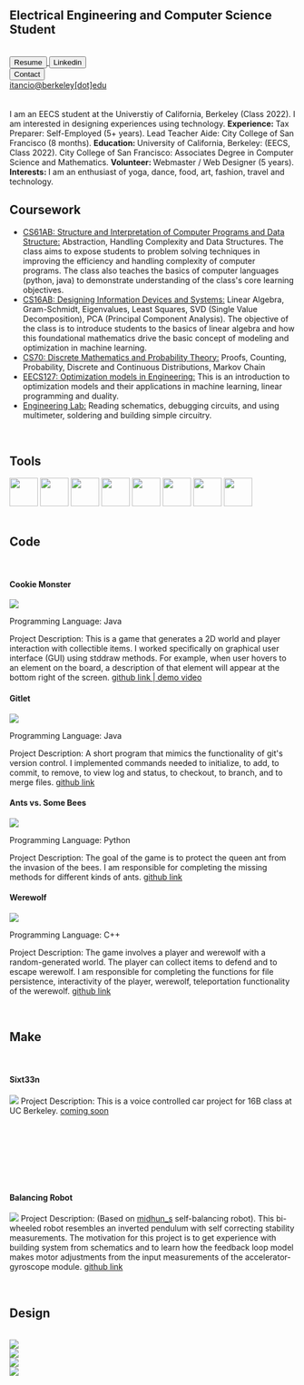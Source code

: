 <link type="text/css" rel="stylesheet" href="main.css" />

<br>
<h2 id="Top"> Electrical Engineering and Computer Science Student</h2>
<br>

<div class="menu">
  <a href="Resume8_IrvinTancioco-3.pdf" target="_blank">
    <button class="glow-on-hover glow" type="button">Resume</button>
  </a>
 
  <a href="https://www.linkedin.com/in/irvintancioco/" target="_blank">
    <button class="glow-on-hover glow" type="button">Linkedin</button>
  </a>
  
  <a href="" class="regular">
    <div class="show"><button class="glow-on-hover glow" type="button">Contact</button></div>
    <div class="hide">itancio@berkeley[dot]edu</div>
  </a>
  
</div>

<br>
<br>

<span>
I am an EECS student at the Universtiy of California, Berkeley (Class 2022). I am interested in designing experiences using technology. 
<strong> Experience: </strong>
Tax Preparer: Self-Employed (5+ years). 
 Lead Teacher Aide: City College of San Francisco (8 months).
<strong>Education: </strong>
University of California, Berkeley: (EECS, Class 2022).
City College of San Francisco: Associates Degree in Computer Science and Mathematics.
<strong> Volunteer: </strong>
Webmaster / Web Designer (5 years).
 <strong>Interests: </strong>
 I am an enthusiast of yoga, dance, food, art, fashion, travel and technology.
</span>

<br>

<!-- Coursework-->
<h2 id="Coursework"> Coursework </h2>

<ul>
 <li><u>CS61AB: Structure and Interpretation of Computer Programs and Data Structure:</u>  Abstraction, Handling Complexity and Data Structures. The class aims to expose students to problem solving techniques in improving the efficiency and handling complexity of computer programs. The class also teaches the basics of computer languages (python, java) to demonstrate understanding of the class's core learning objectives.
  </li>
 
  <li><u>CS16AB: Designing Information Devices and Systems:</u>  Linear Algebra, Gram-Schmidt, Eigenvalues, Least Squares, SVD (Single Value Decomposition), PCA (Principal Component Analysis). The objective of the class is to introduce students to the basics of linear algebra and how this foundational mathematics drive the basic concept of modeling and optimization in machine learning.
  </li>
 
  <li><u>CS70: Discrete Mathematics and Probability Theory:</u>  Proofs, Counting, Probability, Discrete and Continuous Distributions, Markov Chain
  </li>
  
  <li><u>EECS127: Optimization models in Engineering:</u> This is an introduction to optimization models and their applications in machine learning, linear programming and duality.
  </li>
 
  <li><u>Engineering Lab:</u>  Reading schematics, debugging circuits, and using multimeter, soldering and building simple circuitry.
  </li>
</ul>

<br>

<!-- Tools -->
<h2 id="Tools"> Tools </h2>

<img src="img/python.png" width = "50">
<img src="img/java.png" width = "50">
<img src="img/cplusplus.png" width = "50">
<img src="img/jupyter.png" width = "50">
<img src="img/photoshop.png" width = "50">
<img src="img/illustrator.png" width = "50">
<img src="img/dreamweaver.png" width = "50">
<img src="img/wordpress.png" width = "50">

<br>
<br>

<!-- Programming Section -->
<h2 id="Code"> Code </h2>
<br>

<div class="gallery">
  <div class="border-round" margin=20 width=10>
    <h4> Cookie Monster </h4>
    <p><img class="side" src="img/cookiemonster.png">
       <div class="cell"> Programming Language: Java </div>
    </p>
    <p>Project Description: This is a game that generates a 2D world and player interaction with collectible items. I worked specifically on graphical user interface (GUI) using stddraw methods. For example, when user hovers to an element on the board, a description of that element will appear at the bottom right of the screen.
      <a href="https://github.com/itancio/cookiemonster" target="_blank"> github link </a> 
      <a href="https://www.youtube.com/watch?v=ES2n5Quh2KE" target="_blank">  |   demo video </a>
    </p>
  </div>
 
   <div class="border-round"> 
    <h4> Gitlet </h4>
    <p><img class="side" src="img/gitlet.png">
       <div class="cell"> Programming Language: Java </div>
    </p>
    <p>Project Description: A short program that mimics the functionality of git's version control. I implemented commands needed to initialize, to add, to commit, to remove, to view log and status, to checkout, to branch, and to merge files.
    <a href="https://github.com/itancio/gitlet" target="_blank"> github link </a>
    </p>
  </div>

  <div class="border-round"> 
    <h4> Ants vs. Some Bees </h4>
    <p><img class="side" src="img/ants.png">
       <div class="cell"> Programming Language: Python </div>
    </p>
    <p>Project Description: The goal of the game is to protect the queen ant from the invasion of the bees. I am responsible for completing the missing methods for different kinds of ants.
    <a href="https://github.com/itancio/ants" target="_blank"> github link </a>
   </p>
  </div>
 
  <div class="border-round"> 
    <h4> Werewolf </h4>
    <p><img class="side" src="img/werewolf.jpg">
       <div class="cell"> Programming Language: C++ </div>
    </p>
    <p>Project Description: The game involves a player and werewolf with a random-generated world. The player can collect items to defend and to escape werewolf. I am responsible for completing the functions for file persistence, interactivity of the player, werewolf, teleportation functionality of the werewolf.
    <a href="https://github.com/itancio/werewolf" target="_blank"> github link </a>
    </p>
 </div>
</div>

<br>

 
<!-- Blog Projects -->
<h2 id="Make"> Make </h2>
<br>

<div class="gallery">
  <div class="border-round"> 
    <h4> Sixt33n </h4>
    <p><img class="side" src="img/sixt33n.png">
    Project Description: This is a voice controlled car project for 16B class at UC Berkeley.
    <a href="" target="_blank"> coming soon </a>
    </p>
    <br><br><br><br><br><br>
  </div>

  <div class="border-round"> 
    <h4> Balancing Robot </h4>
    <p><img class="side" src="img/balance.png">
    Project Description: (Based on <a href="https://www.instructables.com/Arduino-Self-Balancing-Robot-1/" target="_blank">midhun_s</a> self-balancing robot). This bi-wheeled robot resembles an inverted pendulum with self correcting stability measurements. The motivation for this project is to get experience with building system from schematics and to learn how the feedback loop model makes motor adjustments from the input measurements of the accelerator-gyroscope module.
    <a href="https://github.com/itancio/balance" target="_blank"> github link </a>
    </p>
  </div>
  
</div>

<br>

<!-- Project Graphics -->
<h2 id="Design"> Design </h2>
<br>

<div class="gallery">
  <div class="thumbnail short mouse"><a href="img/maker1.png" target="_blank">
    <img src="img/maker1.png"></a></div>
  <div class="thumbnail short mouse"><a href="img/maker2.png" target="_blank">
    <img src="img/maker2.png"></a></div>
  <div class="thumbnail mouse"><a href="img/gala.png" target="_blank">
    <img src="img/gala.png"></a></div>
  <div class="thumbnail mouse"><a href="img/trendbrasil.png" target="_blank">
    <img src="img/trendbrasil.png"></a></div>
</div>








  

